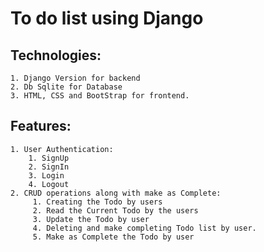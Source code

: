 # To do list using Django 

## Technologies:
    1. Django Version for backend 
    2. Db Sqlite for Database 
    3. HTML, CSS and BootStrap for frontend. 
 
## Features:
    1. User Authentication:
        1. SignUp
        2. SignIn
        3. Login 
        4. Logout
    2. CRUD operations along with make as Complete:
         1. Creating the Todo by users 
         2. Read the Current Todo by the users
         3. Update the Todo by user
         4. Deleting and make completing Todo list by user. 
         5. Make as Complete the Todo by user 
